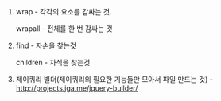 1. wrap - 각각의 요소를 감싸는 것.
   
   wrapall - 전체를 한 번 감싸는 것

2. find - 자손을 찾는것

   children - 자식을 찾는것
   
3. 제이쿼리 빌더(제이쿼리의 필요한 기능들만 모아서 파일 만드는 것) - http://projects.jga.me/jquery-builder/
